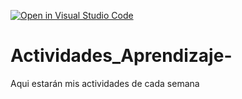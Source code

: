 [![Open in Visual Studio Code](https://classroom.github.com/assets/open-in-vscode-c66648af7eb3fe8bc4f294546bfd86ef473780cde1dea487d3c4ff354943c9ae.svg)](https://classroom.github.com/online_ide?assignment_repo_id=8531723&assignment_repo_type=AssignmentRepo)
# Actividades_Aprendizaje-
Aqui estarán mis actividades de cada semana
